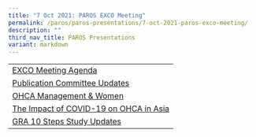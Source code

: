 ```yaml
---
title: "7 Oct 2021: PAROS EXCO Meeting"
permalink: /paros/paros-presentations/7-oct-2021-paros-exco-meeting/
description: ""
third_nav_title: PAROS Presentations
variant: markdown
---
```


[]()<table>
   <tbody>
      <tr>
         <td><a href="/files/PAROS%20Presentations/7%20Oct%202021:%20PAROS%20EXCO%20Meeting/exco-meeting-agenda.pdf">EXCO Meeting Agenda</a></td>
		 </tr>
		 <tr>
         <td><a href="/files/PAROS%20Presentations/7%20Oct%202021:%20PAROS%20EXCO%20Meeting/publication-committee-updates.pdf">Publication Committee Updates</a></td>
		 </tr>
		 <tr>
         <td><a href="/files/PAROS%20Presentations/7%20Oct%202021:%20PAROS%20EXCO%20Meeting/collaboration_out-of-hospital-cardiac-arrest-ohca-management-women.pdf">OHCA Management &amp; Women</a></td>
		 </tr>
		 <tr>
         <td><a href="/files/PAROS%20Presentations/7%20Oct%202021:%20PAROS%20EXCO%20Meeting/collaboration_the-impact-of-covid-19-on-ohca-in-asia.pdf">The Impact of COVID-19 on OHCA in Asia</a></td>
		 </tr>
		 <tr>
         <td><a href="/files/PAROS%20Presentations/7%20Oct%202021:%20PAROS%20EXCO%20Meeting/Collaboration_The-impact-of-COVID-19-on-OHCA-in-Asia.pdf">GRA 10 Steps Study Updates</a></td>
		 </tr>
	</tbody>
</table>